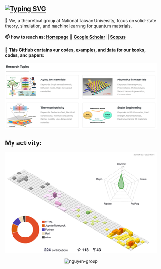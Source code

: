 ## [![Typing SVG](https://readme-typing-svg.demolab.com?font=Fira+Code&weight=500&size=24&pause=1000&color=000000C1&width=520&lines=Welcome+to+Quantum+Materials's+Group)](https://nguyen-group.github.io/)
:memo: We, a theoretical group at National Taiwan University, focus on solid-state theory, simulation, and machine learning for quantum materials.

#### 📫 How to reach us: [Homepage](https://nguyen-group.github.io/) || [Google Scholar](https://scholar.google.com/citations?user=7O6Qq_kAAAAJ&hl=en) || [Scopus](https://www.scopus.com/authid/detail.uri?authorId=56912954900)

#### :rocket: This GitHub contains our codes, examples, and data for our books, codes, and papers:
![group](https://github.com/nguyen-group/nguyen-group/blob/main/group.png)

## My activity:
![contrib graph](./profile-3d-contrib/profile-south-season.svg)

<p align="center"> <img src="https://komarev.com/ghpvc/?username=nguyen-group&label=Profile%20views&color=0e75b6&style=flat" alt="nguyen-group" /> </p>

